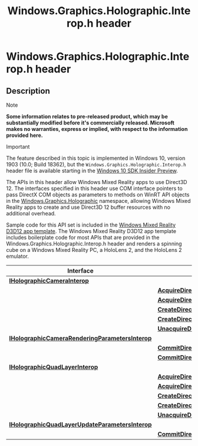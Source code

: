 ﻿---
title: Windows.Graphics.Holographic.Interop.h header
description: This section covers APIs for Direct3D 12-based graphics programming.
ms.assetid: C4958E15-28BA-4275-882B-244D4CC22E1A
ms.localizationpriority: low
ms.topic: article
ms.date: 04/19/2019
ms.custom: 19H1
---

# Windows.Graphics.Holographic.Interop.h header

## Description

> [!NOTE]
> **Some information relates to pre-released product, which may be substantially modified before it's commercially released. Microsoft makes no warranties, express or implied, with respect to the information provided here.**

> [!IMPORTANT]
> The feature described in this topic is implemented in 
Windows 10, version 1903 (10.0; Build 18362), but the `Windows.Graphics.Holographic.Interop.h` header file is available starting in the [Windows 10 SDK Insider Preview](https://www.microsoft.com/software-download/windowsinsiderpreviewSDK).

The APIs in this header allow Windows Mixed Reality apps to use Direct3D 12. The interfaces specified in this header use COM interface pointers to pass DirectX COM objects as parameters to methods on WinRT API objects in the [Windows.Graphics.Holographic](/uwp/api/windows.graphics.holographic) namespace, allowing Windows Mixed Reality apps to create and use Direct3D 12 buffer resources with no additional overhead.

Sample code for this API set is included in the [Windows Mixed Reality D3D12 app template](https://marketplace.visualstudio.com/items?itemName=WindowsMixedRealityteam.WindowsMixedRealityAppTemplatesVSIX). The Windows Mixed Reality D3D12 app template includes boilerplate code for most APIs that are provided in the Windows.Graphics.Holographic.Interop.h header and renders a spinning cube on a Windows Mixed Reality PC, a HoloLens 2, and the HoloLens 2 emulator.

| Interface | Method |
|-|-|
| [**IHolographicCameraInterop**](/windows/win32/direct3d12/windows.graphics.holographic.interop/nn-windows-graphics-holographic-interop-iholographiccamerainterop) | |
| | [**AcquireDirect3D12BufferResource**](/windows/win32/direct3d12/windows.graphics.holographic.interop/nf-windows-graphics-holographic-interop-iholographiccamerainterop-acquiredirect3d12bufferresource) |
| | [**AcquireDirect3D12BufferResourceWithTimeout**](/windows/win32/direct3d12/windows.graphics.holographic.interop/nf-windows-graphics-holographic-interop-iholographiccamerainterop-acquiredirect3d12bufferresourcewithtimeout) |
| | [**CreateDirect3D12BackBufferResource**](/windows/win32/direct3d12/windows.graphics.holographic.interop/nf-windows-graphics-holographic-interop-iholographiccamerainterop-createdirect3d12backbufferresource) |
| | [**CreateDirect3D12HardwareProtectedBackBufferResource**](/windows/win32/direct3d12/windows.graphics.holographic.interop/nf-windows-graphics-holographic-interop-iholographiccamerainterop-createdirect3d12hardwareprotectedbackbufferresource) |
| | [**UnacquireDirect3D12BufferResource**](/windows/win32/direct3d12/windows.graphics.holographic.interop/nf-windows-graphics-holographic-interop-iholographiccamerainterop-unacquiredirect3d12bufferresource) |
| [**IHolographicCameraRenderingParametersInterop**](/windows/win32/direct3d12/windows.graphics.holographic.interop/nn-windows-graphics-holographic-interop-iholographiccamerarenderingparametersinterop) | |
| | [**CommitDirect3D12Resource**](/windows/win32/direct3d12/windows.graphics.holographic.interop/nf-windows-graphics-holographic-interop-iholographiccamerarenderingparametersinterop-commitdirect3d12resource) |
| | [**CommitDirect3D12ResourceWithDepthData**](/windows/win32/direct3d12/windows.graphics.holographic.interop/nf-windows-graphics-holographic-interop-iholographiccamerarenderingparametersinterop-commitdirect3d12resourcewithdepthdata) |
| [**IHolographicQuadLayerInterop**](/windows/win32/direct3d12/windows.graphics.holographic.interop/nn-windows-graphics-holographic-interop-iholographicquadlayerinterop) | |
| | [**AcquireDirect3D12BufferResource**](/windows/win32/direct3d12/windows.graphics.holographic.interop/nf-windows-graphics-holographic-interop-iholographicquadlayerinterop-acquiredirect3d12bufferresource) |
| | [**AcquireDirect3D12BufferResourceWithTimeout**](/windows/win32/direct3d12/windows.graphics.holographic.interop/nf-windows-graphics-holographic-interop-iholographicquadlayerinterop-acquiredirect3d12bufferresourcewithtimeout) |
| | [**CreateDirect3D12ContentBufferResource**](/windows/win32/direct3d12/windows.graphics.holographic.interop/nf-windows-graphics-holographic-interop-iholographicquadlayerinterop-createdirect3d12contentbufferresource) |
| | [**CreateDirect3D12HardwareProtectedContentBufferResource**](/windows/win32/direct3d12/windows.graphics.holographic.interop/nf-windows-graphics-holographic-interop-iholographicquadlayerinterop-createdirect3d12hardwareprotectedcontentbufferresource) |
| | [**UnacquireDirect3D12BufferResource**](/windows/win32/direct3d12/windows.graphics.holographic.interop/nf-windows-graphics-holographic-interop-iholographicquadlayerinterop-unacquiredirect3d12bufferresource) |
| [**IHolographicQuadLayerUpdateParametersInterop**](/windows/win32/direct3d12/windows.graphics.holographic.interop/nn-windows-graphics-holographic-interop-iholographicquadlayerupdateparametersinterop) | |
| | [**CommitDirect3D12Resource**](/windows/win32/direct3d12/windows.graphics.holographic.interop/nf-windows-graphics-holographic-interop-iholographicquadlayerupdateparametersinterop-commitdirect3d12resource) |